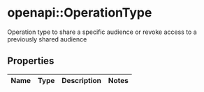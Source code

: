 # openapi::OperationType

Operation type to share a specific audience or revoke access to a previously shared audience

## Properties
Name | Type | Description | Notes
------------ | ------------- | ------------- | -------------


